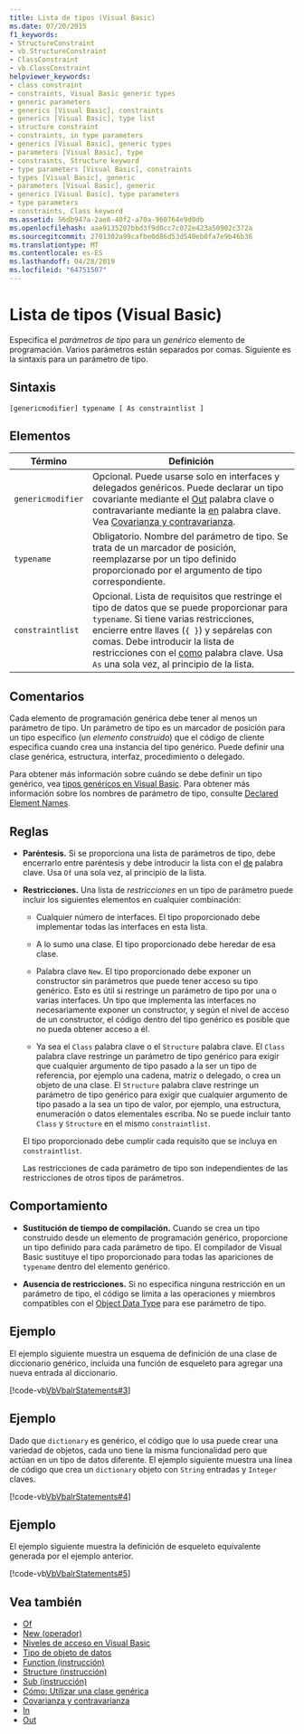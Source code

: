 ```yaml
---
title: Lista de tipos (Visual Basic)
ms.date: 07/20/2015
f1_keywords:
- StructureConstraint
- vb.StructureConstraint
- ClassConstraint
- vb.ClassConstraint
helpviewer_keywords:
- class constraint
- constraints, Visual Basic generic types
- generic parameters
- generics [Visual Basic], constraints
- generics [Visual Basic], type list
- structure constraint
- constraints, in type parameters
- generics [Visual Basic], generic types
- parameters [Visual Basic], type
- constraints, Structure keyword
- type parameters [Visual Basic], constraints
- types [Visual Basic], generic
- parameters [Visual Basic], generic
- generics [Visual Basic], type parameters
- type parameters
- constraints, Class keyword
ms.assetid: 56db947a-2ae8-40f2-a70a-960764e9d0db
ms.openlocfilehash: aae9135207bbd3f9d0cc7c072e423a50902c372a
ms.sourcegitcommit: 2701302a99cafbe0d86d53d540eb0fa7e9b46b36
ms.translationtype: MT
ms.contentlocale: es-ES
ms.lasthandoff: 04/28/2019
ms.locfileid: "64751507"
---
```

# <a name="type-list-visual-basic"></a>Lista de tipos (Visual Basic)

Especifica el *parámetros de tipo* para un *genérico* elemento de programación. Varios parámetros están separados por comas. Siguiente es la sintaxis para un parámetro de tipo.

## <a name="syntax"></a>Sintaxis

```
[genericmodifier] typename [ As constraintlist ]
```

## <a name="parts"></a>Elementos

|Término|Definición|
|---|---|
|`genericmodifier`|Opcional. Puede usarse solo en interfaces y delegados genéricos. Puede declarar un tipo covariante mediante el [Out](../../../visual-basic/language-reference/modifiers/out-generic-modifier.md) palabra clave o contravariante mediante la [en](../../../visual-basic/language-reference/modifiers/in-generic-modifier.md) palabra clave. Vea [Covarianza y contravarianza](../../programming-guide/concepts/covariance-contravariance/index.md).|
|`typename`|Obligatorio. Nombre del parámetro de tipo. Se trata de un marcador de posición, reemplazarse por un tipo definido proporcionado por el argumento de tipo correspondiente.|
|`constraintlist`|Opcional. Lista de requisitos que restringe el tipo de datos que se puede proporcionar para `typename`. Si tiene varias restricciones, encierre entre llaves (`{ }`) y sepárelas con comas. Debe introducir la lista de restricciones con el [como](../../../visual-basic/language-reference/statements/as-clause.md) palabra clave. Usa `As` una sola vez, al principio de la lista.|

## <a name="remarks"></a>Comentarios

Cada elemento de programación genérica debe tener al menos un parámetro de tipo. Un parámetro de tipo es un marcador de posición para un tipo específico (un *elemento construido*) que el código de cliente especifica cuando crea una instancia del tipo genérico. Puede definir una clase genérica, estructura, interfaz, procedimiento o delegado.

Para obtener más información sobre cuándo se debe definir un tipo genérico, vea [tipos genéricos en Visual Basic](../../../visual-basic/programming-guide/language-features/data-types/generic-types.md). Para obtener más información sobre los nombres de parámetro de tipo, consulte [Declared Element Names](../../../visual-basic/programming-guide/language-features/declared-elements/declared-element-names.md).

## <a name="rules"></a>Reglas

- **Paréntesis.** Si se proporciona una lista de parámetros de tipo, debe encerrarlo entre paréntesis y debe introducir la lista con el [de](../../../visual-basic/language-reference/statements/of-clause.md) palabra clave. Usa `Of` una sola vez, al principio de la lista.

- **Restricciones.** Una lista de *restricciones* en un tipo de parámetro puede incluir los siguientes elementos en cualquier combinación:

  - Cualquier número de interfaces. El tipo proporcionado debe implementar todas las interfaces en esta lista.

  - A lo sumo una clase. El tipo proporcionado debe heredar de esa clase.

  - Palabra clave `New`. El tipo proporcionado debe exponer un constructor sin parámetros que puede tener acceso su tipo genérico. Esto es útil si restringe un parámetro de tipo por una o varias interfaces. Un tipo que implementa las interfaces no necesariamente exponer un constructor, y según el nivel de acceso de un constructor, el código dentro del tipo genérico es posible que no pueda obtener acceso a él.

  - Ya sea el `Class` palabra clave o el `Structure` palabra clave. El `Class` palabra clave restringe un parámetro de tipo genérico para exigir que cualquier argumento de tipo pasado a la ser un tipo de referencia, por ejemplo una cadena, matriz o delegado, o crea un objeto de una clase. El `Structure` palabra clave restringe un parámetro de tipo genérico para exigir que cualquier argumento de tipo pasado a la sea un tipo de valor, por ejemplo, una estructura, enumeración o datos elementales escriba. No se puede incluir tanto `Class` y `Structure` en el mismo `constraintlist`.

  El tipo proporcionado debe cumplir cada requisito que se incluya en `constraintlist`.

  Las restricciones de cada parámetro de tipo son independientes de las restricciones de otros tipos de parámetros.

## <a name="behavior"></a>Comportamiento

- **Sustitución de tiempo de compilación.** Cuando se crea un tipo construido desde un elemento de programación genérico, proporcione un tipo definido para cada parámetro de tipo. El compilador de Visual Basic sustituye el tipo proporcionado para todas las apariciones de `typename` dentro del elemento genérico.

- **Ausencia de restricciones.** Si no especifica ninguna restricción en un parámetro de tipo, el código se limita a las operaciones y miembros compatibles con el [Object Data Type](../../../visual-basic/language-reference/data-types/object-data-type.md) para ese parámetro de tipo.

## <a name="example"></a>Ejemplo

El ejemplo siguiente muestra un esquema de definición de una clase de diccionario genérico, incluida una función de esqueleto para agregar una nueva entrada al diccionario.

[!code-vb[VbVbalrStatements#3](~/samples/snippets/visualbasic/VS_Snippets_VBCSharp/VbVbalrStatements/VB/Class1.vb#3)]

## <a name="example"></a>Ejemplo

Dado que `dictionary` es genérico, el código que lo usa puede crear una variedad de objetos, cada uno tiene la misma funcionalidad pero que actúan en un tipo de datos diferente. El ejemplo siguiente muestra una línea de código que crea un `dictionary` objeto con `String` entradas y `Integer` claves.

[!code-vb[VbVbalrStatements#4](~/samples/snippets/visualbasic/VS_Snippets_VBCSharp/VbVbalrStatements/VB/Class1.vb#4)]

## <a name="example"></a>Ejemplo

El ejemplo siguiente muestra la definición de esqueleto equivalente generada por el ejemplo anterior.

[!code-vb[VbVbalrStatements#5](~/samples/snippets/visualbasic/VS_Snippets_VBCSharp/VbVbalrStatements/VB/Class1.vb#5)]

## <a name="see-also"></a>Vea también

- [Of](../../../visual-basic/language-reference/statements/of-clause.md)
- [New (operador)](../../../visual-basic/language-reference/operators/new-operator.md)
- [Niveles de acceso en Visual Basic](../../../visual-basic/programming-guide/language-features/declared-elements/access-levels.md)
- [Tipo de objeto de datos](../../../visual-basic/language-reference/data-types/object-data-type.md)
- [Function (instrucción)](../../../visual-basic/language-reference/statements/function-statement.md)
- [Structure (instrucción)](../../../visual-basic/language-reference/statements/structure-statement.md)
- [Sub (instrucción)](../../../visual-basic/language-reference/statements/sub-statement.md)
- [Cómo: Utilizar una clase genérica](../../../visual-basic/programming-guide/language-features/data-types/how-to-use-a-generic-class.md)
- [Covarianza y contravarianza](../../programming-guide/concepts/covariance-contravariance/index.md)
- [In](../../../visual-basic/language-reference/modifiers/in-generic-modifier.md)
- [Out](../../../visual-basic/language-reference/modifiers/out-generic-modifier.md)

